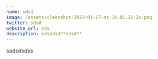 ```yaml
---
name: sdsd
image: /assets/cleanshot-2023-01-17-at-14.01.12-2x.png
twitter: sdsd
website_url: sds
description: sdssdsd**sdsd**
---
```

sad*sdsds*s